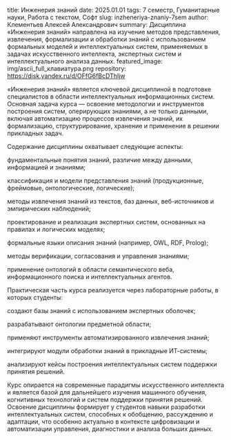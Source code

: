title: Инженерия знаний
date: 2025.01.01
tags: 7 семестр, Гуманитарные науки, Работа с текстом, Софт
slug: inzheneriya-znaniy-7sem
author: Клементьев Алексей Александрович
summary: Дисциплина «Инженерия знаний» направлена на изучение методов представления, извлечения, формализации и обработки знаний с использованием формальных моделей и интеллектуальных систем, применяемых в задачах искусственного интеллекта, экспертных систем и интеллектуального анализа данных.
featured_image: img/ascii_full_клавиатура.png
repository: https://disk.yandex.ru/d/OFfG6fBcDThIjw

«Инженерия знаний» является ключевой дисциплиной в подготовке специалистов в области интеллектуальных информационных систем. Основная задача курса — освоение методологии и инструментов построения систем, оперирующих знаниями, а не только данными, включая автоматизацию процессов извлечения знаний, их формализацию, структурирование, хранение и применение в решении прикладных задач.

Содержание дисциплины охватывает следующие аспекты:
фундаментальные понятия знаний, различие между данными, информацией и знаниями;
классификация и модели представления знаний (продукционные, фреймовые, онтологические, логические);
методы извлечения знаний из текстов, баз данных, веб-источников и эмпирических наблюдений;
проектирование и реализация экспертных систем, основанных на правилах и логических моделях;
формальные языки описания знаний (например, OWL, RDF, Prolog);
методы верификации, согласования и управления знаниями;
применение онтологий в области семантического веба, информационного поиска и интеллектуальных агентов.

Практическая часть курса реализуется через лабораторные работы, в которых студенты:
создают базы знаний с использованием экспертных оболочек;
разрабатывают онтологии предметной области;
применяют инструменты автоматизированного извлечения знаний;
интегрируют модули обработки знаний в прикладные ИТ-системы;
анализируют кейсы построения интеллектуальных систем поддержки принятия решений.

Курс опирается на современные парадигмы искусственного интеллекта и является базой для дальнейшего изучения машинного обучения, когнитивных технологий и систем поддержки принятия решений. Освоение дисциплины формирует у студентов навыки разработки интеллектуальных систем, способных к обобщению, рассуждению и адаптации, что особенно актуально в контексте цифровизации и автоматизации управления, диагностики и анализа больших данных.

